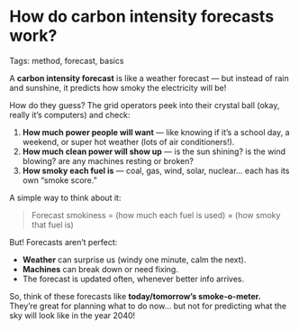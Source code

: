 # How do carbon intensity forecasts work?  
Tags: method, forecast, basics  

A **carbon intensity forecast** is like a weather forecast — but instead of rain and sunshine, it predicts how smoky the electricity will be!  

How do they guess? The grid operators peek into their crystal ball (okay, really it’s computers) and check:  
1. **How much power people will want** — like knowing if it’s a school day, a weekend, or super hot weather (lots of air conditioners!).  
2. **How much clean power will show up** — is the sun shining? is the wind blowing? are any machines resting or broken?  
3. **How smoky each fuel is** — coal, gas, wind, solar, nuclear… each has its own “smoke score.”  

A simple way to think about it:  
> Forecast smokiness = (how much each fuel is used) × (how smoky that fuel is)  

But! Forecasts aren’t perfect:  
- **Weather** can surprise us (windy one minute, calm the next).  
- **Machines** can break down or need fixing.  
- The forecast is updated often, whenever better info arrives.  

So, think of these forecasts like **today/tomorrow’s smoke-o-meter.**  
They’re great for planning what to do now… but not for predicting what the sky will look like in the year 2040!  